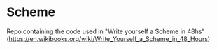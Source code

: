 # Scheme

Repo containing the code used in "Write yourself a Scheme in 48hs" (https://en.wikibooks.org/wiki/Write_Yourself_a_Scheme_in_48_Hours)